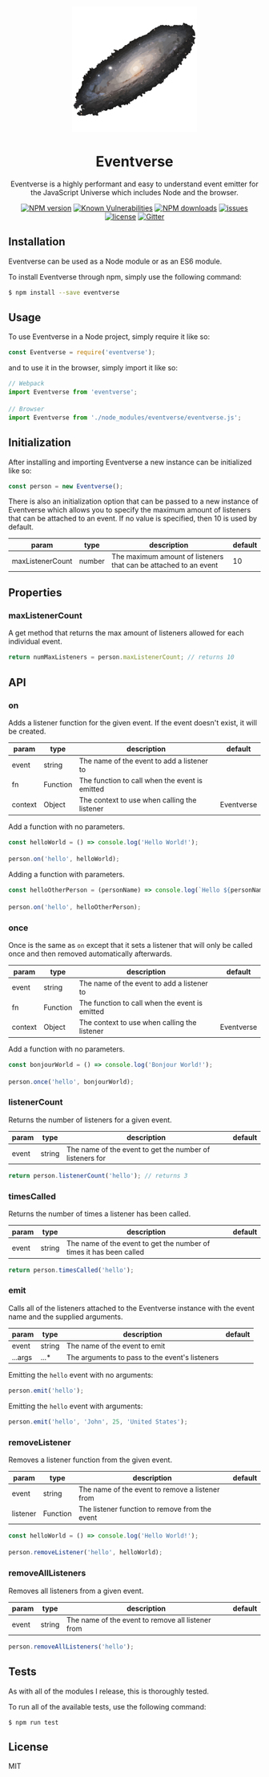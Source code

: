 <p align="center">
  <img width="250" height="250" src="./eventverse.png">
</p>

<h1 align="center">Eventverse</h1>

<p align="center">Eventverse is a highly performant and easy to understand event emitter for the JavaScript Universe which includes Node and the browser.<p>

<div align="center">

  [![NPM version](https://img.shields.io/npm/v/eventverse.svg?style=flat)](https://www.npmjs.com/package/eventverse)
  [![Known Vulnerabilities](https://snyk.io/test/github/robertcorponoi/eventverse/badge.svg)](https://snyk.io/test/github/robertcorponoi/eventverse)
  [![NPM downloads](https://img.shields.io/npm/dm/eventverse.svg?style=flat)](https://www.npmjs.com/package/eventverse)
  <a href="https://badge.fury.io/js/eventverse"><img src="https://img.shields.io/github/issues/robertcorponoi/eventverse.svg" alt="issues" height="18"></a>
  <a href="https://badge.fury.io/js/eventverse"><img src="https://img.shields.io/github/license/robertcorponoi/eventverse.svg" alt="license" height="18"></a>
  [![Gitter](https://badges.gitter.im/gitterHQ/gitter.svg)](https://gitter.im/robertcorponoi)

</div>

## **Installation**

Eventverse can be used as a Node module or as an ES6 module.

To install Eventverse through npm, simply use the following command:

```bash
$ npm install --save eventverse
```

## **Usage**

To use Eventverse in a Node project, simply require it like so:

```js
const Eventverse = require('eventverse');
```

and to use it in the browser, simply import it like so:

```js
// Webpack
import Eventverse from 'eventverse';

// Browser
import Eventverse from './node_modules/eventverse/eventverse.js';
```

## **Initialization**

After installing and importing Eventverse a new instance can be initialized like so:

```js
const person = new Eventverse();
```

There is also an initialization option that can be passed to a new instance of Eventverse which allows you to specify the maximum amount of listeners that can be attached to an event. If no value is specified, then 10 is used by default.

| param            | type   | description                                                      | default |
|------------------|--------|------------------------------------------------------------------|---------|
| maxListenerCount | number | The maximum amount of listeners that can be attached to an event | 10      |

## **Properties**

### **maxListenerCount**

A get method that returns the max amount of listeners allowed for each individual event.

```js
return numMaxListeners = person.maxListenerCount; // returns 10
```

## **API**

### **on**

Adds a listener function for the given event. If the event doesn't exist, it will be created.

| param   | type     | description                                    | default    |
|---------|----------|------------------------------------------------|------------|
| event   | string   | The name of the event to add a listener to     |            |
| fn      | Function | The function to call when the event is emitted |            |
| context | Object   | The context to use when calling the listener   | Eventverse |

Add a function with no parameters.

```js
const helloWorld = () => console.log('Hello World!');

person.on('hello', helloWorld);
```

Adding a function with parameters.

```js
const helloOtherPerson = (personName) => console.log(`Hello ${personName}!`);

person.on('hello', helloOtherPerson);
```

### **once**

Once is the same as `on` except that it sets a listener that will only be called once and then removed automatically afterwards.

| param   | type     | description                                    | default    |
|---------|----------|------------------------------------------------|------------|
| event   | string   | The name of the event to add a listener to     |            |
| fn      | Function | The function to call when the event is emitted |            |
| context | Object   | The context to use when calling the listener   | Eventverse |

Add a function with no parameters.

```js
const bonjourWorld = () => console.log('Bonjour World!');

person.once('hello', bonjourWorld);
```

### **listenerCount**

Returns the number of listeners for a given event.

| param | type   | description                                              | default |
|-------|--------|----------------------------------------------------------|---------|
| event | string | The name of the event to get the number of listeners for |         |

```js
return person.listenerCount('hello'); // returns 3
```

### **timesCalled**

Returns the number of times a listener has been called.

| param | type   | description                                                         | default |
|-------|--------|---------------------------------------------------------------------|---------|
| event | string | The name of the event to get the number of times it has been called |         |

```js
return person.timesCalled('hello');
```

### **emit**

Calls all of the listeners attached to the Eventverse instance with the event name and the supplied arguments.

| param   | type   | description                                    | default |
|---------|--------|------------------------------------------------|---------|
| event   | string | The name of the event to emit                  |         |
| ...args | ...*   | The arguments to pass to the event's listeners |         |

Emitting the `hello` event with no arguments:

```js
person.emit('hello');
```

Emitting the `hello` event with arguments:

```js
person.emit('hello', 'John', 25, 'United States');
```

### **removeListener**

Removes a listener function from the given event.

| param    | type     | description                                     | default |
|----------|----------|-------------------------------------------------|---------|
| event    | string   | The name of the event to remove a listener from |         |
| listener | Function | The listener function to remove from the event  |         |


```js
const helloWorld = () => console.log('Hello World!');

person.removeListener('hello', helloWorld);
```

### **removeAllListeners**

Removes all listeners from a given event.

| param    | type     | description                                       | default |
|----------|----------|---------------------------------------------------|---------|
| event    | string   | The name of the event to remove all listener from |         |


```js
person.removeAllListeners('hello');
```

## **Tests**

As with all of the modules I release, this is thoroughly tested.

To run all of the available tests, use the following command:

```
$ npm run test
```

## **License**

MIT